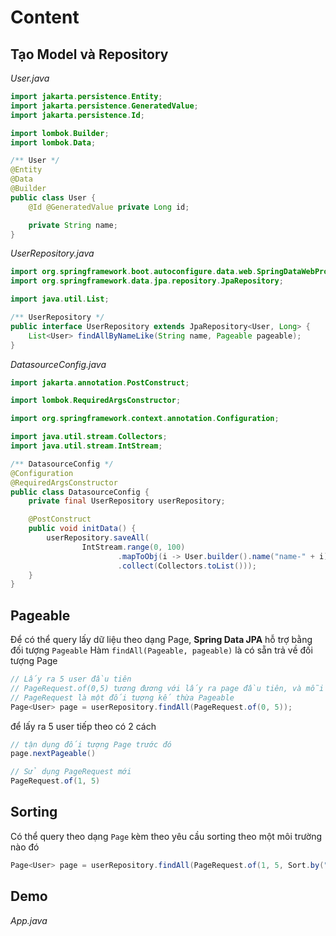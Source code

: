 # Content

## Tạo Model và Repository

_User.java_

```java
import jakarta.persistence.Entity;
import jakarta.persistence.GeneratedValue;
import jakarta.persistence.Id;

import lombok.Builder;
import lombok.Data;

/** User */
@Entity
@Data
@Builder
public class User {
    @Id @GeneratedValue private Long id;

    private String name;
}
```

_UserRepository.java_

```java
import org.springframework.boot.autoconfigure.data.web.SpringDataWebProperties.Pageable;
import org.springframework.data.jpa.repository.JpaRepository;

import java.util.List;

/** UserRepository */
public interface UserRepository extends JpaRepository<User, Long> {
    List<User> findAllByNameLike(String name, Pageable pageable);
}
```

_DatasourceConfig.java_

```java
import jakarta.annotation.PostConstruct;

import lombok.RequiredArgsConstructor;

import org.springframework.context.annotation.Configuration;

import java.util.stream.Collectors;
import java.util.stream.IntStream;

/** DatasourceConfig */
@Configuration
@RequiredArgsConstructor
public class DatasourceConfig {
    private final UserRepository userRepository;

    @PostConstruct
    public void initData() {
        userRepository.saveAll(
                IntStream.range(0, 100)
                        .mapToObj(i -> User.builder().name("name-" + i).build())
                        .collect(Collectors.toList()));
    }
}
```

## Pageable

Để có thể query lấy dữ liệu theo dạng Page, **Spring Data JPA** hỗ trợ bằng đối tượng `Pageable`
Hàm `findAll(Pageable, pageable)` là có sẵn trả về đối tượng Page<T>

```java
// Lấy ra 5 user đầu tiên
// PageRequest.of(0,5) tương đương với lấy ra page đầu tiên, và mỗi page sẽ có 5 phần tử
// PageRequest là một đối tượng kế thừa Pageable
Page<User> page = userRepository.findAll(PageRequest.of(0, 5));
```

để lấy ra 5 user tiếp theo có 2 cách

```java
// tận dụng đối tượng Page trước đó
page.nextPageable()

// Sử dụng PageRequest mới
PageRequest.of(1, 5)
```

## Sorting

Có thể query theo dạng `Page` kèm theo yêu cầu sorting theo một môi trường nào đó

```java
Page<User> page = userRepository.findAll(PageRequest.of(1, 5, Sort.by("name").descending()));
```

## Demo

_App.java_

```java

```
